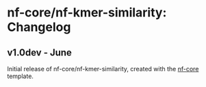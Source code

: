 # nf-core/nf-kmer-similarity: Changelog

## v1.0dev - June
Initial release of nf-core/nf-kmer-similarity, created with the [nf-core](http://nf-co.re/) template.
